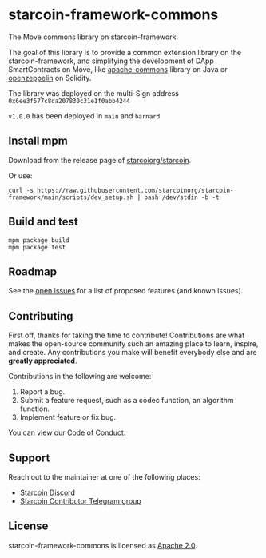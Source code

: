 # starcoin-framework-commons

The Move commons library on starcoin-framework. 

The goal of this library is to provide a common extension library on the starcoin-framework, and simplifying the development of DApp SmartContracts on Move, like [apache-commons](https://commons.apache.org/) library on Java or [openzeppelin](https://github.com/OpenZeppelin/openzeppelin-contracts) on Solidity.

The library was deployed on the multi-Sign  address     ``` 0x6ee3f577c8da207830c31e1f0abb4244 ```  

`v1.0.0` has been deployed in `main` and `barnard`  

## Install mpm

Download from the release page of [starcoiorg/starcoin](https://github.com/starcoinorg/starcoin).

Or use:

```shell
curl -s https://raw.githubusercontent.com/starcoinorg/starcoin-framework/main/scripts/dev_setup.sh | bash /dev/stdin -b -t
```

## Build and test

```shell
mpm package build
mpm package test
```


## Roadmap

See the [open issues](https://github.com/starcoinorg/starcoin-framework-commons/issues) for a list of proposed features (and known issues).


## Contributing

First off, thanks for taking the time to contribute! Contributions are what makes the open-source community such an amazing place to learn, inspire, and create. Any contributions you make will benefit everybody else and are **greatly appreciated**.

Contributions in the following are welcome:

1. Report a bug.
2. Submit a feature request, such as a codec function, an algorithm function.
3. Implement feature or fix bug.


You can view our [Code of Conduct](./CODE_OF_CONDUCT.md).

## Support

Reach out to the maintainer at one of the following places:

- [Starcoin Discord](https://discord.gg/starcoin)
- [Starcoin Contributor Telegram group](https://t.me/starcoin_contributor)

## License

starcoin-framework-commons is licensed as [Apache 2.0](./LICENSE).
